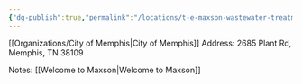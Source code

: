 ```yaml
---
{"dg-publish":true,"permalink":"/locations/t-e-maxson-wastewater-treatment-plant/","created":"2025-01-02T08:47:19.427-06:00"}
---
```


[[Organizations/City of Memphis\|City of Memphis]]
Address: 2685 Plant Rd, Memphis, TN 38109

Notes: [[Welcome to Maxson\|Welcome to Maxson]]